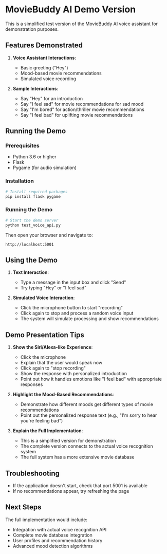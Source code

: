 # MovieBuddy AI Demo Version

This is a simplified test version of the MovieBuddy AI voice assistant for demonstration purposes.

## Features Demonstrated

1. **Voice Assistant Interactions**:
   - Basic greeting ("Hey")
   - Mood-based movie recommendations
   - Simulated voice recording

2. **Sample Interactions**:
   - Say "Hey" for an introduction
   - Say "I feel sad" for movie recommendations for sad mood
   - Say "I'm bored" for action/thriller movie recommendations
   - Say "I feel bad" for uplifting movie recommendations

## Running the Demo

### Prerequisites
- Python 3.6 or higher
- Flask
- Pygame (for audio simulation)

### Installation

```bash
# Install required packages
pip install flask pygame
```

### Running the Demo

```bash
# Start the demo server
python test_voice_api.py
```

Then open your browser and navigate to:
```
http://localhost:5001
```

## Using the Demo

1. **Text Interaction**:
   - Type a message in the input box and click "Send"
   - Try typing "Hey" or "I feel sad"

2. **Simulated Voice Interaction**:
   - Click the microphone button to start "recording"
   - Click again to stop and process a random voice input
   - The system will simulate processing and show recommendations

## Demo Presentation Tips

1. **Show the Siri/Alexa-like Experience**:
   - Click the microphone
   - Explain that the user would speak now
   - Click again to "stop recording"
   - Show the response with personalized introduction
   - Point out how it handles emotions like "I feel bad" with appropriate responses

2. **Highlight the Mood-Based Recommendations**:
   - Demonstrate how different moods get different types of movie recommendations
   - Point out the personalized response text (e.g., "I'm sorry to hear you're feeling bad")

3. **Explain the Full Implementation**:
   - This is a simplified version for demonstration
   - The complete version connects to the actual voice recognition system
   - The full system has a more extensive movie database

## Troubleshooting

- If the application doesn't start, check that port 5001 is available
- If no recommendations appear, try refreshing the page

## Next Steps

The full implementation would include:
- Integration with actual voice recognition API
- Complete movie database integration
- User profiles and recommendation history
- Advanced mood detection algorithms 